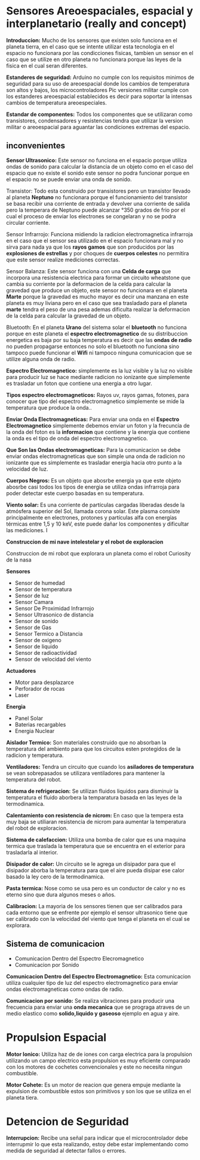 # Sensores Areoespaciales, espacial y interplanetario (really and concept)

**Introduccion:** Mucho de los sensores que existen solo funciona en el planeta tierra, en el caso que se intente utilizar esta tecnologia en el espacio no funcionara por las condicciones fisicas, tambien un sensor en el caso que se utilize en otro planeta no funcionara porque las leyes de la fisica en el cual seran diferentes.

**Estanderes de seguridad:** Arduino no cumple con los requisitos minimos de seguridad para su uso de areoespacial donde los cambios de temperatura son altos y bajos, los microcontroladores Pic versiones militar cumple con los estanderes areoespacial establecidos es decir para soportar la intensas cambios de temperatura areoespeciales.

**Estandar de componentes:** Todos los componentes que se utilizaran como transistores, condensadores y resistencias tendra que utilizar la version militar o areoespacial para aguantar las condiciones extremas del espacio.

## inconvenientes 

**Sensor Ultrasonico:** Este sensor no funciona en el espacio porque utiliza ondas de sonido para calcular la distancia de un objeto como en el caso del espacio que no existe el sonido este sensor no podra funcionar porque en el espacio no se puede enviar una onda de sonido.

Transistor: Todo esta construido por transistores pero un transistor llevado al planeta **Neptuno** no funcionara porque el funcionamiento del transistor se basa recibir una corriente de entrada y devolver una corriente de salida pero la temperara de Neptuno puede alcanzar °350 grados de frio por el cual el proceso de enviar los electrones se congelaran y no se podra circular corriente.

Sensor Infrarrojo: Funciona midiendo la radicion electromagnetica infrarroja en el caso que el sensor sea utilizado en el espacio funcionara  mal y no sirva para nada ya que los **rayos gamos** que son producidos por las **explosiones de estrellas** y por choques de **cuerpos celestes** no permitira que este sensor realize mediciones correctas. 

Sensor Balanza: Este sensor funciona con una **Celda de carga** que incorpora una resistencia electrica para formar un circuito wheatstone que cambia su corriente por la deformacion de la celda para calcular la gravedad que produce un objeto, este sensor no funcionara en el planeta **Marte** porque la gravedad es mucho mayor es decir una manzana en este planeta es muy liviana pero en el caso que sea trasladado para el planeta **marte** tendra el peso de una pesa ademas dificulta realizar la deformacion de la celda para calcular la gravedad de un objeto.

Bluetooth: En el planeta **Urano** del sistema solar el **bluetooth** no funciona porque en este planeta el **espectro electromagnetico** de su distribuccion energetica es baja por su baja temperatura es decir que las **ondas de radio** no pueden propagarse entonces no solo el bluetooth no funciona sino tampoco puede funcionar el **Wifi** ni tampoco ninguna comunicacion que se utilize alguna onda de radio. 

**Espectro Electromagnetico:** simplemente es la luz visible y la luz no visible para producir luz se hace mediante radicion no ionizante que simplemente es trasladar un foton que contiene una energia a otro lugar. 

**Tipos espectro electromagneticos:** Rayos uv, rayos gamas, fotones, para conocer que tipo del espectro electromagnetico simplemente se mide la temperatura que produce la onda..

**Enviar Onda Electromagneticas:** Para enviar una onda en el **Espectro Electromagnetico** simplemente debemos enviar un foton y la frecuncia de la onda del foton es la **informacion** que contiene y la energia que contiene la onda es el tipo de onda del espectro electromagnetico.

**Que Son las Ondas electromagneticas:** Para la comunicacion se debe enviar ondas electromagneticas que son simple una onda de radicion no ionizante que es simplemente es trasladar energia hacia otro punto a la velocidad de luz.

**Cuerpos Negros:** Es un objeto que abosrbe energia ya que este objeto abosrbe casi todos los tipos de energia se utiliza ondas infrarroja para poder detectar este cuerpo basadas en su temperatura.

**Viento solar:** Es una corriente de partículas cargadas liberadas desde la atmósfera superior del Sol, llamada corona solar. Este plasma consiste principalmente en electrones, protones y partículas alfa con energías térmicas entre 1,5 y 10 keV, este puede dañar los componentes y dificultar las mediciones. I

**Construccion de mi nave intelestelar y el robot de exploracion**

Construccion de mi robot que explorara un planeta como el robot Curiosity de la nasa

**Sensores**

* Sensor de humedad
* Sensor de temperatura
* Sensor de luz 
* Sensor Camara
* Sensor De Proximidad Infrarrojo
* Sensor Ultrasonico de distancia
* Sensor de sonido
* Sensor de Gas
* Sensor Termico a Distancia
* Sensor de oxigeno
* Sensor de liquido
* Sensor de radioactividad
* Sensor de velocidad del viento

**Actuadores**

* Motor para desplazarce
* Perforador de rocas
* Laser


**Energia**

* Panel Solar
* Baterias recargables
* Energia Nuclear


**Aislador Termico:** Son materiales construido que no absorban la temperatura del ambiento para que los circuitos esten protegidos de la radicion y temperatura.

**Ventiladores:** Tendra un circuito que cuando los **asiladores de temperatura** se vean sobrepasados se utilizara ventiladores para mantener la temperatura del robot.

**Sistema de refrigeracion:** Se utilizan fluidos liquidos para disminuir la temperatura el fluido aborbera la temparatura basada en las leyes de la termodinamica.

**Calentamiento con resistencia de nicrom:** En caso que la tempera esta muy baja se utiliaran resistencia de nicrom para aumentar la temperatura del robot de exploracion.

**Sistema de calefaccion:** Utiliza una bomba de calor que es una maquina termica que traslada la temperatura que se encuentra en el exterior para trasladarla al interior.

**Disipador de calor:** Un circuito se le agrega un disipador para que el disipador aborba la temperatura para que el aire pueda disipar ese calor basado la ley cero de la termodinamica.

**Pasta termica:** Nose como se usa pero es un conductor de calor y no es eterno sino que dura algunos meses o años.

**Calibracion:** La mayoria de los sensores tienen que ser calibrados para cada entorno que se enfrente por ejemplo el sensor ultrasonico tiene que ser calibrado con la velocidad del viento que tenga el planeta en el cual se explorara.

## Sistema de comunicacion

* Comunicacion Dentro del Espectro Elecromagnetico
* Comunicacion por Sonido


**Comunicacion Dentro del Espectro Electromagnetico:** Esta comunicacion utiliza cualquier tipo de luz del espectro electromagnetico para enviar ondas electromagneticas como ondas de radio.

**Comunicacion por sonido:** Se realiza vibraciones para producir una frecuencia para enviar una **onda mecanica** que se prograga atraves de un medio elastico como **solido,liquido y gaseoso** ejemplo en agua y aire.

# Propulsion Espacial

**Motor Ionico:** Utiliza haz de de iones con carga electrica para la propulsion utilizando un campo electrico esta propulsion es muy eficiente comparado con los motores de cochetes convencionales y este no necesita ningun combustible.

**Motor Cohete:** Es un motor de reacion que genera empuje mediante la expulsion de combustible estos son primitivos y son los que se utiliza en el planeta tiera.

# Detencion de Seguridad

**Interrupcion:** Recibe una señal para indicar que el microcontrolador debe interrupmir lo que esta realizando, estoy debe estar implementando como medida de seguridad al detectar fallos o errores. 





